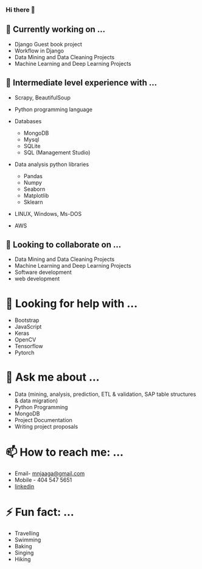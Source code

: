 ### Hi there 👋

<!--
**mnjaaga/mnjaaga** is a ✨ _special_ ✨ repository because its `README.md` (this file) appears on your GitHub profile.

Here are some ideas to get you started:

- 🔭 I’m currently working on ...
- 🌱 I’m currently learning ...
- 👯 I’m looking to collaborate on ...
- 🤔 I’m looking for help with ...
- 💬 Ask me about ...
- 📫 How to reach me: ...
- 😄 Pronouns: ...
- ⚡ Fun fact: ...
-->
## 🔭 Currently working on ...
* Django Guest book project
* Workflow in Django
* Data Mining and Data Cleaning Projects
* Machine Learning and Deep Learning Projects

## 🌱 Intermediate level experience with ...
* Scrapy, BeautifulSoup
* Python programming language
* Databases
  * MongoDB
  * Mysql
  * SQLite
  * SQL (Management Studio)
  
* Data analysis python libraries
  * Pandas
  * Numpy
  * Seaborn
  * Matplotlib
  * Sklearn
* LINUX, Windows, Ms-DOS
* AWS
 
 ## 👯 Looking to collaborate on ...
 * Data Mining and Data Cleaning Projects
 * Machine Learning and Deep Learning Projects
 * Software development
 * web development
 
 # 🤔 Looking for help with ...
 * Bootstrap
 * JavaScript
 * Keras
 * OpenCV
 * Tensorflow
 * Pytorch
 
 # 💬 Ask me about ...
 * Data (mining, analysis, prediction, ETL & validation, SAP table structures & data migration)
 * Python Programming
 * MongoDB
 * Project Documentation
 * Writing project proposals
 
 # 📫 How to reach me: ...
 * Email- mnjaaga@gmail.com
 * Mobile - 404 547 5651
 * [linkedin](https://www.linkedin.com/in/monicah-njaaga-74986873/)
 
 # ⚡ Fun fact: ...
 * Travelling
 * Swimming
 * Baking
 * Singing
 * Hiking
